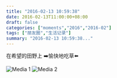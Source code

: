 ```yaml
---
title: "2016-02-13 10:59:38"
date: 2016-02-13T11:00:00+08:00
draft: false
categories: ["moments","2016","2016-02"]
tags: ["朋友圈","生活记录"]
summary: "2016-02-13 10:59:38..."
---
```


在希望的田野上          ➡️愉快地吃草⬅️

![Media 1](/Moments/photos/2016-02-13/201602131059380.jpg)
![Media 2](/Moments/photos/2016-02-13/201602131059381.jpg)

